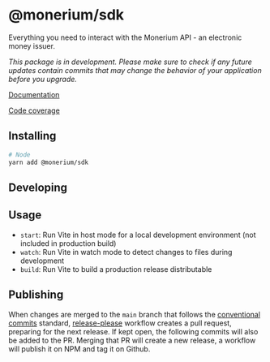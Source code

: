 # @monerium/sdk


Everything you need to interact with the Monerium API - an electronic money issuer.

_This package is in development. Please make sure to check if any future updates contain commits
that may change the behavior of your application before you upgrade._

[Documentation](https://monerium.github.io/sdk/)

[Code coverage](https://monerium.github.io/sdk/coverage)

## Installing

```sh
# Node
yarn add @monerium/sdk
```

## Developing

## Usage

- `start`: Run Vite in host mode for a local development environment (not included in production build)
- `watch`: Run Vite in watch mode to detect changes to files during development
- `build`: Run Vite to build a production release distributable

## Publishing

When changes are merged to the `main` branch that follows the [conventional commits](https://www.conventionalcommits.org/en/v1.0.0/) standard, [release-please](https://github.com/googleapis/release-please) workflow creates a pull request, preparing for the next release. If kept open, the following commits will also be added to the PR. Merging that PR will create a new release, a workflow will publish it on NPM and tag it on Github.
